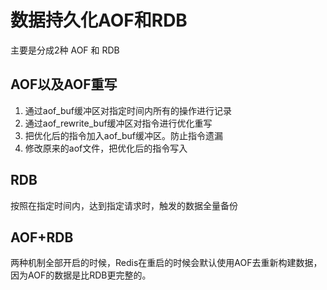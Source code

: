# 数据持久化AOF和RDB
主要是分成2种 AOF 和 RDB
## AOF以及AOF重写
1. 通过aof_buf缓冲区对指定时间内所有的操作进行记录
2. 通过aof_rewrite_buf缓冲区对指令进行优化重写
3. 把优化后的指令加入aof_buf缓冲区。防止指令遗漏
4. 修改原来的aof文件，把优化后的指令写入
## RDB
按照在指定时间内，达到指定请求时，触发的数据全量备份
## AOF+RDB
两种机制全部开启的时候，Redis在重启的时候会默认使用AOF去重新构建数据，因为AOF的数据是比RDB更完整的。